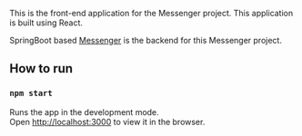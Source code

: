 This is the front-end application for the Messenger project. This application is built using React.

SpringBoot based [Messenger](https://github.com/snoisingla/messenger) is the backend for this Messenger project.

## How to run

### `npm start`

Runs the app in the development mode.<br>
Open [http://localhost:3000](http://localhost:3000) to view it in the browser.

